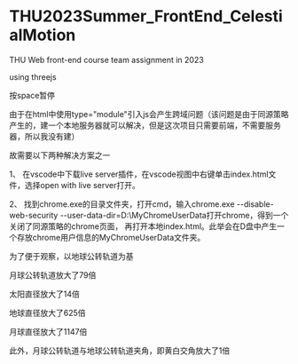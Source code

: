# THU2023Summer_FrontEnd_CelestialMotion
THU Web front-end course team assignment in 2023 

using threejs

按space暂停

由于在html中使用type="module"引入js会产生跨域问题（该问题是由于同源策略产生的，建一个本地服务器就可以解决，但是这次项目只需要前端，不需要服务器，所以我没有建）

故需要以下两种解决方案之一

1、
在vscode中下载live server插件，在vscode视图中右键单击index.html文件，选择open with live server打开。

2、
找到chrome.exe的目录文件夹，打开cmd，输入chrome.exe --disable-web-security --user-data-dir=D:\MyChromeUserData打开chrome，得到一个关闭了同源策略的chrome页面，
再打开本地index.html。此举会在D盘中产生一个存放chrome用户信息的MyChromeUserData文件夹。

为了便于观察，以地球公转轨道为基

月球公转轨道放大了79倍

太阳直径放大了14倍

地球直径放大了625倍

月球直径放大了1147倍

此外，月球公转轨道与地球公转轨道夹角，即黄白交角放大了1倍

